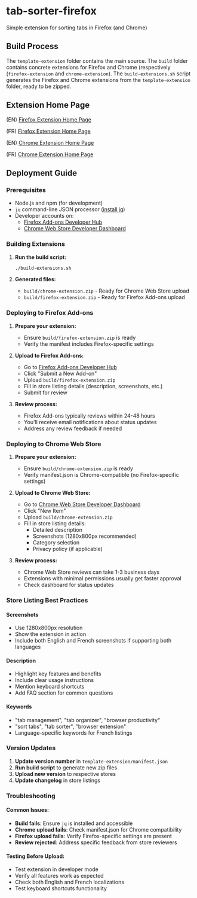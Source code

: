# tab-sorter-firefox

Simple extension for sorting tabs in Firefox (and Chrome)

## Build Process 

The `template-extension` folder contains the main source. 
The `build` folder contains concrete extensions for Firefox and Chrome (respectively (`firefox-extension` and `chrome-extension`).
The `build-extensions.sh` script generates the Firefox and Chrome extensions from the `template-extension` folder, ready to be zipped.

## Extension Home Page

(EN) [Firefox Extension Home Page](https://addons.mozilla.org/en-US/firefox/addon/tab-sorter/)

(FR) [Firefox Extension Home Page](https://addons.mozilla.org/fr/firefox/addon/tab-sorter/)

(EN) [Chrome Extension Home Page](https://chromewebstore.google.com/detail/faghfoppoimhmffaephmideccaidpagj) 

(FR) [Chrome Extension Home Page](https://chromewebstore.google.com/detail/trieur-donglets/faghfoppoimhmffaephmideccaidpagj)

## Deployment Guide

### Prerequisites

- Node.js and npm (for development)
- `jq` command-line JSON processor ([install jq](https://jqlang.github.io/jq/))
- Developer accounts on:
  - [Firefox Add-ons Developer Hub](https://addons.mozilla.org/developers/)
  - [Chrome Web Store Developer Dashboard](https://chrome.google.com/webstore/devconsole/)

### Building Extensions

1. **Run the build script:**
   ```bash
   ./build-extensions.sh
   ```

2. **Generated files:**
   - `build/chrome-extension.zip` - Ready for Chrome Web Store upload
   - `build/firefox-extension.zip` - Ready for Firefox Add-ons upload

### Deploying to Firefox Add-ons

1. **Prepare your extension:**
   - Ensure `build/firefox-extension.zip` is ready
   - Verify the manifest includes Firefox-specific settings

2. **Upload to Firefox Add-ons:**
   - Go to [Firefox Add-ons Developer Hub](https://addons.mozilla.org/developers/)
   - Click "Submit a New Add-on"
   - Upload `build/firefox-extension.zip`
   - Fill in store listing details (description, screenshots, etc.)
   - Submit for review

3. **Review process:**
   - Firefox Add-ons typically reviews within 24-48 hours
   - You'll receive email notifications about status updates
   - Address any review feedback if needed

### Deploying to Chrome Web Store

1. **Prepare your extension:**
   - Ensure `build/chrome-extension.zip` is ready
   - Verify manifest.json is Chrome-compatible (no Firefox-specific settings)

2. **Upload to Chrome Web Store:**
   - Go to [Chrome Web Store Developer Dashboard](https://chrome.google.com/webstore/devconsole/)
   - Click "New Item"
   - Upload `build/chrome-extension.zip`
   - Fill in store listing details:
     - Detailed description
     - Screenshots (1280x800px recommended)
     - Category selection
     - Privacy policy (if applicable)

3. **Review process:**
   - Chrome Web Store reviews can take 1-3 business days
   - Extensions with minimal permissions usually get faster approval
   - Check dashboard for status updates

### Store Listing Best Practices

#### Screenshots
- Use 1280x800px resolution
- Show the extension in action
- Include both English and French screenshots if supporting both languages

#### Description
- Highlight key features and benefits
- Include clear usage instructions
- Mention keyboard shortcuts
- Add FAQ section for common questions

#### Keywords
- "tab management", "tab organizer", "browser productivity"
- "sort tabs", "tab sorter", "browser extension"
- Language-specific keywords for French listings

### Version Updates

1. **Update version number** in `template-extension/manifest.json`
2. **Run build script** to generate new zip files
3. **Upload new version** to respective stores
4. **Update changelog** in store listings

### Troubleshooting

#### Common Issues:
- **Build fails**: Ensure `jq` is installed and accessible
- **Chrome upload fails**: Check manifest.json for Chrome compatibility
- **Firefox upload fails**: Verify Firefox-specific settings are present
- **Review rejected**: Address specific feedback from store reviewers

#### Testing Before Upload:
- Test extension in developer mode
- Verify all features work as expected
- Check both English and French localizations
- Test keyboard shortcuts functionality 
